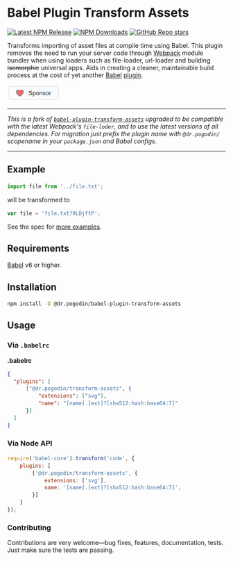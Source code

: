 # Babel Plugin Transform Assets

[![Latest NPM Release](https://img.shields.io/npm/v/@dr.pogodin/babel-plugin-transform-assets.svg)](https://www.npmjs.com/package/@dr.pogodin/babel-plugin-transform-assets)
[![NPM Downloads](https://img.shields.io/npm/dm/@dr.pogodin/babel-plugin-transform-assets.svg)](https://www.npmjs.com/package/@dr.pogodin/babel-plugin-transform-assets)
[![GitHub Repo stars](https://img.shields.io/github/stars/birdofpreyru/babel-plugin-transform-assets?style=social)](https://github.com/birdofpreyru/babel-plugin-transform-assets)

Transforms importing of asset files at compile time using Babel. This plugin removes the need to run your server code through [Webpack](https://github.com/webpack/webpack) module bundler when using loaders such as file-loader, url-loader and building <s>isomorphic</s> universal apps. Aids in creating a cleaner, maintainable build process at the cost of yet another [Babel](https://github.com/babel/babel) [plugin](https://babeljs.io/docs/plugins/).

[![Sponsor](.README/sponsor.png)](https://github.com/sponsors/birdofpreyru)

---
_This is a fork of [`babel-plugin-transform-assets`](https://www.npmjs.com/package/babel-plugin-transform-assets) upgraded to be compatible with the latest Webpack's `file-loder`, and to use the latest versions of all dependencies. For migration just prefix the plugin name with `@dr.pogodin/` scopename in your `package.json` and Babel configs._

---

## Example

```js
import file from '../file.txt';
```

will be transformed to

```js
var file = 'file.txt?9LDjftP';
```

See the spec for [more examples](https://github.com/birdofpreyru/babel-plugin-transform-assets/blob/master/test/index.spec.js).

## Requirements
[Babel](https://github.com/babel/babel) v6 or higher.

## Installation

```sh
npm install -D @dr.pogodin/babel-plugin-transform-assets
```

## Usage

### Via `.babelrc`

**.babelrc**

```json
{
  "plugins": [
      ["@dr.pogodin/transform-assets", {
          "extensions": ["svg"],
          "name": "[name].[ext]?[sha512:hash:base64:7]"
      }]
  ]
}
```

### Via Node API

```javascript
require('babel-core').transform('code', {
    plugins: [
        ['@dr.pogodin/transform-assets', {
            extensions: ['svg'],
            name: '[name].[ext]?[sha512:hash:base64:7]',
        }]
    ]
});
```

### Contributing

Contributions are very welcome—bug fixes, features, documentation, tests. Just make sure the tests are passing.
